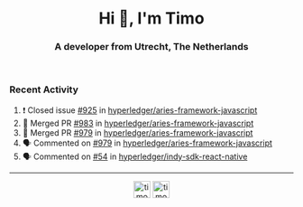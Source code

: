 <h1 align="center">Hi 👋, I'm Timo</h1>
<h3 align="center">A developer from Utrecht, The Netherlands</h3>
<br/>
<!-- https://github.com/rahuldkjain/github-profile-readme-generator --!>

<!--  <p align="left"><img src="https://github-readme-stats.vercel.app/api?username=timoglastra&show_icons=true&count_private=true&" alt="timoglastra" /></p> --!>

<!--
Github language stats
<p align="left"><img src="https://github-readme-stats.vercel.app/api/top-langs/?username=timoglastra&layout=compact" alt="timoglastra" /><p>
-->

<!-- Codestats language stats -->
<!-- <p align="left"><img src="https://codestats-readme.vercel.app/api/top-langs/?username=timoglastra&layout=compact&language_count=12" alt="timoglastra" /><p>    --!>
  
<h3>Recent Activity</h3>

<!--START_SECTION:activity-->
1. ❗️ Closed issue [#925](https://github.com/hyperledger/aries-framework-javascript/issues/925) in [hyperledger/aries-framework-javascript](https://github.com/hyperledger/aries-framework-javascript)
2. 🎉 Merged PR [#983](https://github.com/hyperledger/aries-framework-javascript/pull/983) in [hyperledger/aries-framework-javascript](https://github.com/hyperledger/aries-framework-javascript)
3. 🎉 Merged PR [#979](https://github.com/hyperledger/aries-framework-javascript/pull/979) in [hyperledger/aries-framework-javascript](https://github.com/hyperledger/aries-framework-javascript)
4. 🗣 Commented on [#979](https://github.com/hyperledger/aries-framework-javascript/issues/979) in [hyperledger/aries-framework-javascript](https://github.com/hyperledger/aries-framework-javascript)
5. 🗣 Commented on [#54](https://github.com/hyperledger/indy-sdk-react-native/issues/54) in [hyperledger/indy-sdk-react-native](https://github.com/hyperledger/indy-sdk-react-native)
<!--END_SECTION:activity-->

---

<p align="center">
<a href="https://twitter.com/timoglastra" target="blank"><img align="center" src="https://cdn.jsdelivr.net/npm/simple-icons@3.0.1/icons/twitter.svg" alt="timoglastra" height="30" width="30" /></a>
<a href="https://linkedin.com/in/timoglastra" target="blank"><img align="center" src="https://cdn.jsdelivr.net/npm/simple-icons@3.0.1/icons/linkedin.svg" alt="timoglastra" height="30" width="30" /></a>
</p>



